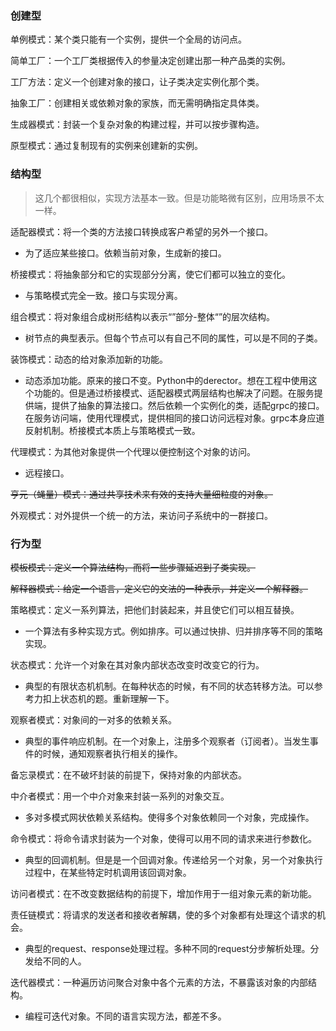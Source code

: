 ### 创建型
单例模式：某个类只能有一个实例，提供一个全局的访问点。

简单工厂：一个工厂类根据传入的参量决定创建出那一种产品类的实例。

工厂方法：定义一个创建对象的接口，让子类决定实例化那个类。

抽象工厂：创建相关或依赖对象的家族，而无需明确指定具体类。

生成器模式：封装一个复杂对象的构建过程，并可以按步骤构造。

原型模式：通过复制现有的实例来创建新的实例。

### 结构型
> 这几个都很相似，实现方法基本一致。但是功能略微有区别，应用场景不太一样。

适配器模式：将一个类的方法接口转换成客户希望的另外一个接口。
* 为了适应某些接口。依赖当前对象，生成新的接口。


桥接模式：将抽象部分和它的实现部分分离，使它们都可以独立的变化。
* 与策略模式完全一致。接口与实现分离。


组合模式：将对象组合成树形结构以表示“”部分-整体“”的层次结构。
* 树节点的典型表示。但每个节点可以有自己不同的属性，可以是不同的子类。


装饰模式：动态的给对象添加新的功能。
* 动态添加功能。原来的接口不变。Python中的derector。想在工程中使用这个功能的。但是通过桥接模式、适配器模式两层结构也解决了问题。在服务提供端，提供了抽象的算法接口。然后依赖一个实例化的类，适配grpc的接口。在服务访问端，使用代理模式，提供相同的接口访问远程对象。grpc本身应道反射机制。桥接模式本质上与策略模式一致。


代理模式：为其他对象提供一个代理以便控制这个对象的访问。
* 远程接口。

~~亨元（蝇量）模式：通过共享技术来有效的支持大量细粒度的对象。~~


外观模式：对外提供一个统一的方法，来访问子系统中的一群接口。

### 行为型

~~模板模式：定义一个算法结构，而将一些步骤延迟到子类实现。~~

~~解释器模式：给定一个语言，定义它的文法的一种表示，并定义一个解释器。~~

策略模式：定义一系列算法，把他们封装起来，并且使它们可以相互替换。
* 一个算法有多种实现方式。例如排序。可以通过快排、归并排序等不同的策略实现。


状态模式：允许一个对象在其对象内部状态改变时改变它的行为。
* 典型的有限状态机机制。在每种状态的时候，有不同的状态转移方法。可以参考力扣上状态机的题。重新理解一下。


观察者模式：对象间的一对多的依赖关系。
* 典型的事件响应机制。在一个对象上，注册多个观察者（订阅者）。当发生事件的时候，通知观察者执行相关的操作。


备忘录模式：在不破坏封装的前提下，保持对象的内部状态。

中介者模式：用一个中介对象来封装一系列的对象交互。
* 多对多模式网状依赖关系结构。使得多个对象依赖同一个对象，完成操作。


命令模式：将命令请求封装为一个对象，使得可以用不同的请求来进行参数化。
* 典型的回调机制。但是是一个回调对象。传递给另一个对象，另一个对象执行过程中，在某些特定时机调用该回调对象。

访问者模式：在不改变数据结构的前提下，增加作用于一组对象元素的新功能。

责任链模式：将请求的发送者和接收者解耦，使的多个对象都有处理这个请求的机会。
* 典型的request、response处理过程。多种不同的request分步解析处理。分发给不同的人。

迭代器模式：一种遍历访问聚合对象中各个元素的方法，不暴露该对象的内部结构。
* 编程可迭代对象。不同的语言实现方法，都差不多。